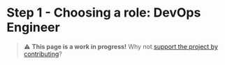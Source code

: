 
# Step 1 - Choosing a role: DevOps Engineer

> ⚠️ **This page is a work in progress!** Why not [support the project by contributing](https://github.com/openupthecloud/system)?